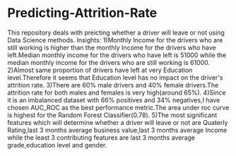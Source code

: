 # Predicting-Attrition-Rate
This repository deals with preicting whether a driver will leave or not using Data Science methods.
Insights:
1)Monthly Income for the drivers who are still working is higher than the monthly Income for the drivers who have left.Median monthly income for the drivers who have left is 51000 while the median monthly income for the drivers who are still working is 61000.
2)Almost same proportion of drivers have left at very Education level.Therefore it seems that Education level has no impact on the driver's attrition rate.
3)There are 60% male drivers and 40% female drivers.The attrition rate for both males and females is very high(around 65%).
4)Since it is an imbalanced dataset with 66% positives and 34% negatives,I have chosen AUC_ROC as the best performance metric.The area under roc curve is highest for the Random Forest Classifier(0.78).
5)The most significant features which will determine whether a driver will leave or not are Quaterly Rating,last 3 months average  business value,last 3 months average Income while the least 3 contributing features are last 3 months average grade,education level and gender.
